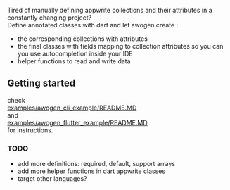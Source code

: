 Tired of manually defining appwrite collections and their attributes in a constantly changing project?  
Define annotated classes with dart and let awogen create :

- the corresponding collections with attributes
- the final classes with fields mapping to collection attributes so you can you use autocompletion inside your IDE
- helper functions to read and write data

## Getting started

check  
[examples/awogen_cli_example/README.MD](examples/awogen_cli_example/README.md)  
and  
[examples/awogen_flutter_example/README.MD](examples/awogen_flutter_example/README.md)  
for instructions.

### TODO

- add more definitions: required, default, support arrays
- add more helper functions in dart appwrite classes
- target other languages?

